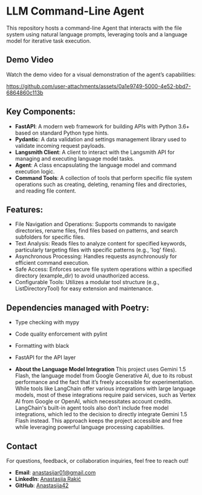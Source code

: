 # LLM Command-Line Agent
This repository hosts a command-line Agent that interacts with the file system using natural language prompts, leveraging tools and a language model for iterative task execution. 

## Demo Video
Watch the demo video for a visual demonstration of the agent’s capabilities: 

https://github.com/user-attachments/assets/0a1e9749-5000-4e52-bbd7-6864860c113b


Key Components:
---------------
- **FastAPI**: A modern web framework for building APIs with Python 3.6+
                based on standard Python type hints.
- **Pydantic**: A data validation and settings management library used to
                validate incoming request payloads.
- **Langsmith Client**: A client to interact with the Langsmith API for
                managing and executing language model tasks.
- **Agent**: A class encapsulating the language model and command execution logic.
- **Command Tools**: A collection of tools that perform specific file system operations
            such as creating, deleting, renaming files and directories, and reading file content.

Features:
--------
- File Navigation and Operations: Supports commands to navigate directories, rename files, find files based on patterns, and search subfolders for specific files.
- Text Analysis: Reads files to analyze content for specified keywords, particularly targeting files with specific patterns (e.g., 'log' files).
- Asynchronous Processing: Handles requests asynchronously for efficient command execution.
- Safe Access: Enforces secure file system operations within a specified directory (example_dir) to avoid unauthorized access.
- Configurable Tools: Utilizes a modular tool structure (e.g., ListDirectoryTool) for easy extension and maintenance.

Dependencies managed with Poetry:
--------------------------------
- Type checking with mypy
- Code quality enforcement with pylint
- Formatting with black
- FastAPI for the API layer

- **About the Language Model Integration**
This project uses Gemini 1.5 Flash, the language model from Google Generative AI, due to its robust performance and the fact that it’s freely accessible for experimentation.
While tools like LangChain offer various integrations with large language models, most of these integrations require paid services,
such as Vertex AI from Google or OpenAI, which necessitates account credits.
LangChain's built-in agent tools also don’t include free model integrations, which led to the decision to directly integrate Gemini 1.5 Flash instead.
This approach keeps the project accessible and free while leveraging powerful language processing capabilities.

Contact
-------
For questions, feedback, or collaboration inquiries, feel free to reach out!

- **Email**: [anastasijar01@gmail.com](anastasijar01@gmail.com)
- **LinkedIn**: [Anastasija Rakić](https://www.linkedin.com/in/anastasija-raki%C4%87-96725b256/)
- **GitHub**: [Anastasija42]([https://github.com/Anastasija42])  
